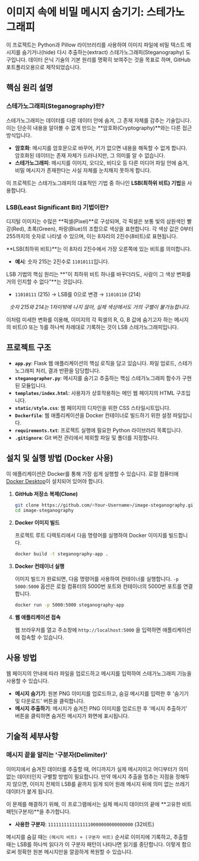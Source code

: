 # 이미지 속에 비밀 메시지 숨기기: 스테가노그래피

이 프로젝트는 Python과 Pillow 라이브러리를 사용하여 이미지 파일에 비밀 텍스트 메시지를 숨기거나(hide) 다시 추출하는(extract) 스테가노그래피(Steganography) 도구입니다. 데이터 은닉 기술의 기본 원리를 명확히 보여주는 것을 목표로 하며, GitHub 포트폴리오용으로 제작되었습니다.

## 핵심 원리 설명

### 스테가노그래피(Steganography)란?

스테가노그래피는 데이터를 다른 데이터 안에 숨겨, 그 존재 자체를 감추는 기술입니다. 이는 단순히 내용을 알아볼 수 없게 만드는 **암호화(Cryptography)**와는 다른 접근 방식입니다.

- **암호화**: 메시지를 암호문으로 바꾸어, 키가 없으면 내용을 해독할 수 없게 합니다. 암호화된 데이터는 존재 자체가 드러나지만, 그 의미를 알 수 없습니다.
- **스테가노그래피**: 메시지를 이미지, 오디오, 비디오 등 다른 미디어 파일 안에 숨겨, 비밀 메시지가 존재한다는 사실 자체를 눈치채지 못하게 합니다.

이 프로젝트는 스테가노그래피의 대표적인 기법 중 하나인 **LSB(최하위 비트) 기법**을 사용합니다.

### LSB(Least Significant Bit) 기법이란?

디지털 이미지는 수많은 **픽셀(Pixel)**로 구성되며, 각 픽셀은 보통 빛의 삼원색인 빨강(Red), 초록(Green), 파랑(Blue)의 조합으로 색상을 표현합니다. 각 색상 값은 0부터 255까지의 숫자로 나타낼 수 있으며, 이는 8자리의 2진수(8비트)로 표현됩니다.

**LSB(최하위 비트)**는 이 8자리 2진수에서 가장 오른쪽에 있는 비트를 의미합니다.

- **예시**: 숫자 215는 2진수로 `11010111`입니다.

LSB 기법의 핵심 원리는 **"이 최하위 비트 하나를 바꾸더라도, 사람이 그 색상 변화를 거의 인지할 수 없다"**는 것입니다.

- `11010111` (215) → LSB를 0으로 변경 → `11010110` (214)

*<p align="center">숫자 215와 214는 1차이밖에 나지 않아, 실제 색상에서도 거의 구별이 불가능합니다.</p>*

이처럼 미세한 변화를 이용해, 이미지의 각 픽셀의 R, G, B 값에 숨기고자 하는 메시지의 비트(0 또는 1)를 하나씩 차례대로 기록하는 것이 LSB 스테가노그래피입니다.

## 프로젝트 구조

- **`app.py`**: Flask 웹 애플리케이션의 핵심 로직을 담고 있습니다. 파일 업로드, 스테가노그래피 처리, 결과 반환을 담당합니다.
- **`steganographer.py`**: 메시지를 숨기고 추출하는 핵심 스테가노그래피 함수가 구현된 모듈입니다.
- **`templates/index.html`**: 사용자가 상호작용하는 메인 웹 페이지의 HTML 구조입니다.
- **`static/style.css`**: 웹 페이지의 디자인을 위한 CSS 스타일시트입니다.
- **`Dockerfile`**: 웹 애플리케이션을 Docker 컨테이너로 빌드하기 위한 설정 파일입니다.
- **`requirements.txt`**: 프로젝트 실행에 필요한 Python 라이브러리 목록입니다.
- **`.gitignore`**: Git 버전 관리에서 제외할 파일 및 폴더를 지정합니다.

## 설치 및 실행 방법 (Docker 사용)

이 애플리케이션은 Docker를 통해 가장 쉽게 실행할 수 있습니다. 로컬 컴퓨터에 [Docker Desktop](https://www.docker.com/products/docker-desktop/)이 설치되어 있어야 합니다.

1.  **GitHub 저장소 복제(Clone)**

    ```bash
    git clone https://github.com/<Your-Username>/image-steganography.git
    cd image-steganography
    ```

2.  **Docker 이미지 빌드**

    프로젝트 루트 디렉토리에서 다음 명령어를 실행하여 Docker 이미지를 빌드합니다.

    ```bash
    docker build -t steganography-app .
    ```

3.  **Docker 컨테이너 실행**

    이미지 빌드가 완료되면, 다음 명령어를 사용하여 컨테이너를 실행합니다. `-p 5000:5000` 옵션은 로컬 컴퓨터의 5000번 포트와 컨테이너의 5000번 포트를 연결합니다.

    ```bash
    docker run -p 5000:5000 steganography-app
    ```

4.  **웹 애플리케이션 접속**

    웹 브라우저를 열고 주소창에 `http://localhost:5000` 을 입력하면 애플리케이션에 접속할 수 있습니다.

## 사용 방법

웹 페이지의 안내에 따라 파일을 업로드하고 메시지를 입력하여 스테가노그래피 기능을 사용할 수 있습니다.

-   **메시지 숨기기**: 원본 PNG 이미지를 업로드하고, 숨길 메시지를 입력한 후 '숨기기 및 다운로드' 버튼을 클릭합니다.
-   **메시지 추출하기**: 메시지가 숨겨진 PNG 이미지를 업로드한 후 '메시지 추출하기' 버튼을 클릭하면 숨겨진 메시지가 화면에 표시됩니다.

## 기술적 세부사항

### 메시지 끝을 알리는 '구분자(Delimiter)'

이미지에서 숨겨진 데이터를 추출할 때, 어디까지가 실제 메시지이고 어디부터가 의미 없는 데이터인지 구별할 방법이 필요합니다. 만약 메시지 추출을 멈추는 지점을 정해두지 않으면, 이미지 전체의 LSB를 끝까지 읽게 되어 원래 메시지 뒤에 의미 없는 쓰레기 데이터가 붙게 됩니다.

이 문제를 해결하기 위해, 이 프로그램에서는 실제 메시지 데이터의 끝에 **고유한 비트 패턴(구분자)**을 추가합니다.

-   **사용한 구분자**: `11111111111111110000000000000000` (32비트)

메시지를 숨길 때는 `(메시지 비트) + (구분자 비트)` 순서로 이미지에 기록하고, 추출할 때는 LSB를 하나씩 읽다가 이 구분자 패턴이 나타나면 읽기를 중단합니다. 이렇게 함으로써 정확한 원본 메시지만을 깔끔하게 복원할 수 있습니다.
